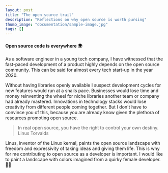 ```yaml
---
layout: post
title: "The open source trail"
description: "Reflections on why open source is worth pursing"
thumb_image: "documentation/sample-image.jpg"
tags: []
---
```


#### Open source code is everywhere :earth_africa:

As a software engineer in a young tech company, I have witnessed
that the fast-paced development of a product highly depends on the
open source community. This can be said for almost every tech start-up
in the year 2020.

Without having libraries openly available I suspect development cycles for new features would run
at a snails pace.  Businesses would lose time and money reinventing
the wheel for niche libraries another team or company had already
mastered.  Innovations in technology stacks would lose creativity from
different people coming together.  But I don't have to
convince you of this, because you are already know given the plethora of
resources promoting open source.

> In real open source, you have the right to control your own destiny.
> Linus Torvalds

Linus, inventor of the Linux kernal, paints the open source landscape
with freedom and expressivity of taking ideas and giving them life. This is
why for me contributing to open source as a developer is important.
I would like to paint a landscape with colors imagined from a quirky
female developer. :woman_technologist:
